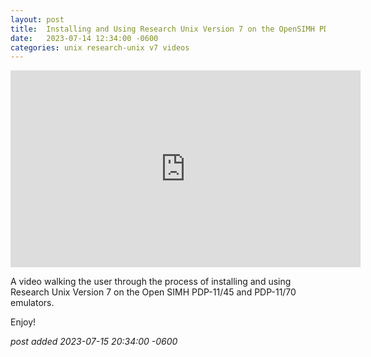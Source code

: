 ```yaml
---
layout:	post
title:	Installing and Using Research Unix Version 7 on the OpenSIMH PDP-11 Emulator
date:	2023-07-14 12:34:00 -0600
categories:	unix research-unix v7 videos
---
```

<iframe width="560" height="315" src="https://www.youtube.com/embed/0u8dYqMLsT4" title="YouTube video player" frameborder="0" allow="accelerometer; autoplay; clipboard-write; encrypted-media; gyroscope; picture-in-picture" allowfullscreen></iframe>


A video walking the user through the process of installing and using Research Unix Version 7 on the Open SIMH PDP-11/45 and PDP-11/70 emulators.

Enjoy!

<!--more-->

*post added 2023-07-15 20:34:00 -0600*
